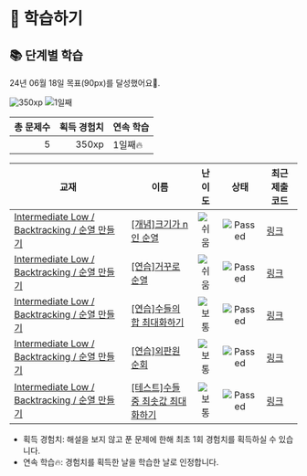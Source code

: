 # 📖 학습하기

## 📚 단계별 학습
24년 06월 18일 목표(90px)를 달성했어요🥳.

![350xp](https://img.shields.io/badge/EXP-350xp-%235cb85c.svg?for-the-badge)
![1일째](https://img.shields.io/badge/연속학습-1일째-%23E34F26.svg?for-the-badge)

|총 문제수|획득 경험치|연속 학습|
|---:|---:|---|
5|350xp|1일째🔥|

|교재|이름|난이도|상태|최근 제출 코드|
|---|---|:---:|:---:|---|
|[Intermediate Low / Backtracking / 순열 만들기](https://www.codetree.ai/missions?missionId=2)|[[개념]크기가 n인 순열](https://www.codetree.ai/missions/2/problems/n-permutation)|![쉬움][easy]|![Passed][passed]|[링크](https://github.com/BMI-YOON/codetree-TILs/blob/main/240618/%ED%81%AC%EA%B8%B0%EA%B0%80%20n%EC%9D%B8%20%EC%88%9C%EC%97%B4/n-permutation.py)|
|[Intermediate Low / Backtracking / 순열 만들기](https://www.codetree.ai/missions?missionId=2)|[[연습]거꾸로 순열](https://www.codetree.ai/missions/2/problems/backward-permutation)|![쉬움][easy]|![Passed][passed]|[링크](https://github.com/BMI-YOON/codetree-TILs/blob/main/240618/%EA%B1%B0%EA%BE%B8%EB%A1%9C%20%EC%88%9C%EC%97%B4/backward-permutation.py)|
|[Intermediate Low / Backtracking / 순열 만들기](https://www.codetree.ai/missions?missionId=2)|[[연습]수들의 합 최대화하기](https://www.codetree.ai/missions/2/problems/max-sum-of-numbers)|![보통][medium]|![Passed][passed]|[링크](https://github.com/BMI-YOON/codetree-TILs/blob/main/240618/%EC%88%98%EB%93%A4%EC%9D%98%20%ED%95%A9%20%EC%B5%9C%EB%8C%80%ED%99%94%ED%95%98%EA%B8%B0/max-sum-of-numbers.py)|
|[Intermediate Low / Backtracking / 순열 만들기](https://www.codetree.ai/missions?missionId=2)|[[연습]외판원 순회](https://www.codetree.ai/missions/2/problems/traveling-salesman-problem)|![보통][medium]|![Passed][passed]|[링크](https://github.com/BMI-YOON/codetree-TILs/blob/main/240618/%EC%99%B8%ED%8C%90%EC%9B%90%20%EC%88%9C%ED%9A%8C/traveling-salesman-problem.py)|
|[Intermediate Low / Backtracking / 순열 만들기](https://www.codetree.ai/missions?missionId=2)|[[테스트]수들 중 최솟값 최대화하기](https://www.codetree.ai/missions/2/problems/maximin-of-numbers)|![보통][medium]|![Passed][passed]|[링크](https://github.com/BMI-YOON/codetree-TILs/blob/main/240618/%EC%88%98%EB%93%A4%20%EC%A4%91%20%EC%B5%9C%EC%86%9F%EA%B0%92%20%EC%B5%9C%EB%8C%80%ED%99%94%ED%95%98%EA%B8%B0/maximin-of-numbers.py)|


* 획득 경험치: 해설을 보지 않고 푼 문제에 한해 최초 1회 경험치를 획득하실 수 있습니다.
* 연속 학습🔥: 경험치를 획득한 날을 학습한 날로 인정합니다.










[b5]: https://img.shields.io/badge/Bronze_5-%235D3E31.svg
[b4]: https://img.shields.io/badge/Bronze_4-%235D3E31.svg
[b3]: https://img.shields.io/badge/Bronze_3-%235D3E31.svg
[b2]: https://img.shields.io/badge/Bronze_2-%235D3E31.svg
[b1]: https://img.shields.io/badge/Bronze_1-%235D3E31.svg
[s5]: https://img.shields.io/badge/Silver_5-%23394960.svg
[s4]: https://img.shields.io/badge/Silver_4-%23394960.svg
[s3]: https://img.shields.io/badge/Silver_3-%23394960.svg
[s2]: https://img.shields.io/badge/Silver_2-%23394960.svg
[s1]: https://img.shields.io/badge/Silver_1-%23394960.svg
[g5]: https://img.shields.io/badge/Gold_5-%23FFC433.svg
[g4]: https://img.shields.io/badge/Gold_4-%23FFC433.svg
[g3]: https://img.shields.io/badge/Gold_3-%23FFC433.svg
[g2]: https://img.shields.io/badge/Gold_2-%23FFC433.svg
[g1]: https://img.shields.io/badge/Gold_1-%23FFC433.svg
[p5]: https://img.shields.io/badge/Platinum_5-%2376DDD8.svg
[p4]: https://img.shields.io/badge/Platinum_4-%2376DDD8.svg
[p3]: https://img.shields.io/badge/Platinum_3-%2376DDD8.svg
[p2]: https://img.shields.io/badge/Platinum_2-%2376DDD8.svg
[p1]: https://img.shields.io/badge/Platinum_1-%2376DDD8.svg
[passed]: https://img.shields.io/badge/Passed-%23009D27.svg
[failed]: https://img.shields.io/badge/Failed-%23D24D57.svg
[easy]: https://img.shields.io/badge/쉬움-%235cb85c.svg?for-the-badge
[medium]: https://img.shields.io/badge/보통-%23FFC433.svg?for-the-badge
[hard]: https://img.shields.io/badge/어려움-%23D24D57.svg?for-the-badge